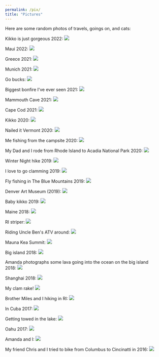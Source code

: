 ```yaml
---
permalink: /pix/
title: "Pictures"
---
```


Here are some random photos of travels, goings on, and cats:

Kikko is just gorgeous 2022:
![](/images/kikko2022.jpg)

Maui 2022:
![](/images/maui.jpg)

Greece 2021:
![](/images/greece.jpg)

Munich 2021:
![](/images/munich.jpg)

Go bucks:
![](/images/bucks.jpg)

Biggest bonfire I've ever seen 2021:
![](/images/fire.jpg)

Mammouth Cave 2021:
![](/images/cave.jpg)

Cape Cod 2021:
![](/images/cape.jpg)

Kikko 2020:
![](/images/kikko2.jpg)

Nailed it Vermont 2020:
![](/images/vermont.jpg)

Me fishing from the campsite 2020:
![](/images/mainefish.JPG)

My Dad and I rode from Rhode Island to Acadia National Park 2020: 
![](/images/motopic.jpg)

Winter Night hike 2019:
![](/images/hike.jpg)

I love to go clamming 2019:
![](/images/clam.jpg)

Fly fishing in The Blue Mountains 2019:
![](/images/fly.jpg)

Denver Art Museum (2019):
![](/images/denver.jpg)

Baby kikko 2019:
![](/images/kikko1.JPG)

Maine 2018:
![](/images/acadia1.JPG)

RI striper:
![](/images/striper.JPG)

Riding Uncle Ben's ATV around:
![](/images/atv.JPG)

Mauna Kea Summit:
![](/images/kea.JPG)

Big island 2018:
![](/images/big.PNG)

Amanda photographs some lava going into the ocean on the big island 2018:
![](/images/lava.JPG)

Shanghai 2018:
![](/images/china.JPG)

My clam rake!
![](/images/rake.JPG)

Brother Miles and I hiking in RI:
![](/images/miles.JPG)

In Cuba 2017:
![](/images/cuba.JPG)

Getting towed in the lake:
![](/images/tow.JPG)

Oahu 2017:
![](/images/oahu2017.JPG)

Amanda and I:
![](/images/wed.jpg)

My friend Chris and I tried to bike from Columbus to Cincinatti in 2016:
![](/images/ohb1.jpg)
